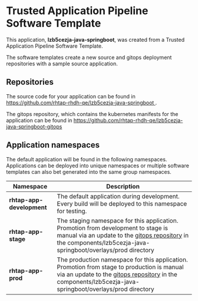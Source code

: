 # Trusted Application Pipeline Software Template

This application, **lzb5cezja-java-springboot**, was created from a Trusted Application Pipeline Software Template.

The software templates create a new source and gitops deployment repositories with a sample source application. 

## Repositories

The source code for your application can be found in [https://github.com/rhtap-rhdh-qe/lzb5cezja-java-springboot ](https://github.com/rhtap-rhdh-qe/lzb5cezja-java-springboot ).
 
The gitops repository, which contains the kubernetes manifests for the application can be found in 
[https://github.com/rhtap-rhdh-qe/lzb5cezja-java-springboot-gitops ](https://github.com/rhtap-rhdh-qe/lzb5cezja-java-springboot-gitops ) 

## Application namespaces 

The default application will be found in the following namespaces. Applications can be deployed into unique namespaces or multiple software templates can also bet generated into the same group namespaces.  

|  Namespace   |  Description   |  
| -------- | -------- |   
| **rhtap-app-development** | The default application during development. Every build will be deployed to this namespace for testing. | 
| **rhtap-app-stage** | The staging namespace for this application. Promotion from development to stage is manual via an update to the [gitops repository](https://github.com/rhtap-rhdh-qe/lzb5cezja-java-springboot-gitops ) in the components/lzb5cezja-java-springboot/overlays/prod directory |  
| **rhtap-app-prod** | The production namespace for this application. Promotion from stage to production is manual via an update to the [gitops repository](https://github.com/rhtap-rhdh-qe/lzb5cezja-java-springboot-gitops ) in the components/lzb5cezja-java-springboot/overlays/prod directory | 